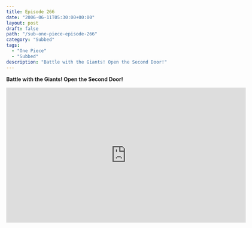 ```yaml
---
title: Episode 266
date: "2006-06-11T05:30:00+00:00"
layout: post
draft: false
path: "/sub-one-piece-episode-266"
category: "Subbed"
tags:
  - "One Piece"
  - "Subbed"
description: "Battle with the Giants! Open the Second Door!"
---
```


**Battle with the Giants! Open the Second Door!**

<iframe width="640" height="360" src="https://www.rapidvideo.com/e/FXQHFSBS0L" frameborder="0" marginwidth=0 marginheight=0 scrolling=no allowfullscreen></iframe>

